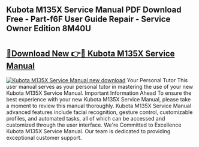 ## Kubota M135X Service Manual PDF Download Free - Part-f6F User Guide Repair - Service Owner Edition 8M40U

# <h2><a href="http://bc96602.oget.top/?id=Kubota+M135X+Service+Manual">🔗Download New 👉🔴 Kubota M135X Service Manual</a></h2>

[![Kubota M135X Service Manual new download](https://i.imgur.com/5g1atiW.png)](http://bc96602.oget.top/?id=Kubota+M135X+Service+Manual)
Your Personal Tutor This user manual serves as your personal tutor in mastering the use of your new Kubota M135X Service Manual. Important Information Ahead To ensure the best experience with your new Kubota M135X Service Manual, please take a moment to review this manual thoroughly. Kubota M135X Service Manual advanced features include facial recognition, gesture control, customizable profiles, and automated tasks, all of which can be accessed and customized through the user interface. We're Committed to Excellence Kubota M135X Service Manual. Our team is dedicated to providing exceptional customer support.

